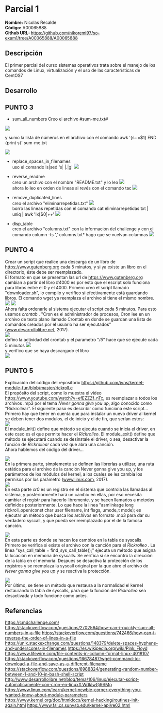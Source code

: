 # Parcial 1

**Nombre:** Nicolas Recalde   
**Código:** A00065888  
**Github URL:**  https://github.com/nikoremi97/so-exam1/tree/A00065888/A00065888

## Descripción

El primer parcial del curso sistemas operativos trata sobre el manejo de los comandos de Linux, virtualización y el uso de las características de CentOS7

## Desarrollo

## PUNTO 3

 * sum_all_numbers
 Creo el archivo #sum-me.txt#
  
  ![][1]  
   
  y sumo la lista de números en el archivo con el comando awk '{s+=$1} END {print s}' sum-me.txt
  
  ![][2]  
    
* replace_spaces_in_filenames  
uso el comando ls|sed 's| |\.|g'
  ![][3]  
    
* reverse_readme  
  creo un archivo con el nombre "README.txt" y lo leo
  ![][4]  
  ahora lo leo en orden de lineas al revés  con el comando tac
  ![][5]  
    
* remove_duplicated_lines  
 creo el archivo "eliminarrepetidas.txt" 
 ![][6]  
 borro las lineas repetidas con el comando cat eliminarrepetidas.txt | uniq | awk '!x[$0]++'
 ![][7]  
    
 * disp_table  
 creo el archivo "columns.txt" con la información del challenge y con el comando column -ts ',' columns.txt* hago que se vuelvan columnas
 ![][8]  
    
## PUNTO 4
Crear un script que realice una descarga de un libro de  https://www.gutenberg.org cada 5 minutos, y si ya existe un libro en el directorio, éste debe ser reemplazado.  
El formato en que se presentan las url de  https://www.gutenberg.org cambian a partir del libro #4000 es por esto que el escript solo funciona para libros entre el 0 y el 4000.
Primero creo el script llamado "downloader.sh", lo compilo y verifico si efectivamente está guardando libros. El comando wget ya reemplaza el archivo si tiene el mismo nombre.
![][9]
![][10]  
Ahora falta ordenarle al sistema ejecutar el script cada 5 minutos. Para esto usamos *crontab* . "Cron es el administrador de procesos, Cron lee en un archivo de texto plano llamado Crontab en donde se guardan una lista de comandos creados por el usuario ha ser ejecutados" (www.desarrollolibre.net, 2017).   
![][11]  
defino la actividad del crontab y el parametro "*/5*" hace que se ejecute cada 5 minutos
![][12]  
y verifico que se haya descargado el libro   
![][13]

## PUNTO 5
Explicación del código del repositorio https://github.com/jvns/kernel-module-fun/blob/master/rickroll.c  
El propósito del script, como lo muestra el video https://www.youtube.com/watch?v=efEZZZf_nTc, es reemplazar a todos los archivos .mp3 por el tema *Never gonna give you up*, algo conocido como "Rickrollear". El siguiente paso es describir como funciona este script...  
Primero hay que tener en cuenta que para instalar un nuevo driver al kernel se deben tener dos modulos, el de inicio y el de fin, que serían estos:  
![][18]  
El module_init() define que método se ejecuta cuando se inicia el driver, en este caso es el que permite hacer el *Rickrolleo*. El module_exit() define que método se ejecutará cuando se desinstale el driver, o sea, desactivar la función de *Rickrollear* cada vez que abra una canción.   
Ahora hablemos del código del driver...  

  
![][14]  
En la primera parte, simplemente se definen las librerías a utilizar, una ruta estática para el archivo de la canción Never gonna give you up, y los parámetros de los módulos del kernel, a los cuales se les cambia los permisos por los parámetro (www.linux.com, 2017).  
![][15]  
En esta parte *cr0* es un registro en el sistema que controla las llamadas al sistema, y posteriormente hará un cambio en ellas, por eso necesita cambiar el registr para hacerlo libremente. y se hacen llamados a metodos definidos posteriormente.
Lo que hace la linea "asmlinkage long rickroll_open(const char user filename, int flags, umode_t mode); es ejecutar un método que busca los archivos en formato .mp3 para dar su verdadero syscall, y que pueda ser reemplazado por el de la famosa canción. 
  
![][16]  
En esta parte es donde se hacen los cambios en la tabla de syscalls. Primero se verifica si existe el archivo con la canción para el *Rickrolleo* . La linea "sys_call_table = find_sys_call_table();" ejecuta un método que asigna la locación en memoria de syscalls. Se verifica si se encontró la dirección de la tabla en el memoria. Después se desactiva la protección de los registros y se reemplaza la syscall original por la que abre el archivo de *Never gonna give you up* y se reactiva la protección.  
  
![][17]  
Por último, se tiene un método que restaura a la normalidad el kernel restaurando la tabla de syscalls, para que la función del *Rickrolleo* sea desactivada y todo funcione como antes. 


## Referencias

https://cmdchallenge.com/
https://stackoverflow.com/questions/2702564/how-can-i-quickly-sum-all-numbers-in-a-file
https://stackoverflow.com/questions/742466/how-can-i-reverse-the-order-of-lines-in-a-file
https://unix.stackexchange.com/questions/148379/delete-spaces-hyphens-and-underscores-in-filenames
https://es.wikipedia.org/wiki/Pink_Floyd
https://www.lifewire.com/file-contents-in-column-format-linux-4018107
https://stackoverflow.com/questions/16678487/wget-command-to-download-a-file-and-save-as-a-different-filename
https://stackoverflow.com/questions/8988824/generating-random-number-between-1-and-10-in-bash-shell-script
http://www.desarrollolibre.net/blog/tema/106/linux/ejecutar-script-automaticamente-con-cron-en-linux#.WdklwGj9SMp
https://www.linux.com/learn/kernel-newbie-corner-everything-you-wanted-know-about-module-parameters
https://www.kernel.org/doc/htmldocs/kernel-hacking/routines-init-again.html
https://www.fsl.cs.sunysb.edu/kernel-api/re02.html

[1]: images/sum-me.PNG
[2]: images/sum-me-sol.PNG
[3]: images/replace-spaces.JPG
[4]: images/cat-readme.JPG
[5]: images/tac-readme.JPG
[6]: images/sin-eliminar.JPG
[7]: images/elimindas.JPG
[8]: images/columns.JPG
[9]: images/guten1.JPG
[10]: images/guten2.JPG
[11]: images/crontab.JPG
[12]: images/crontab2.JPG
[13]: images/crontab3.JPG
[14]: images/rickroll1.JPG
[15]: images/rickroll2.JPG
[16]: images/rickroll3.JPG
[17]: images/rickrollclean.JPG
[18]: images/rickrollmodules.JPG

